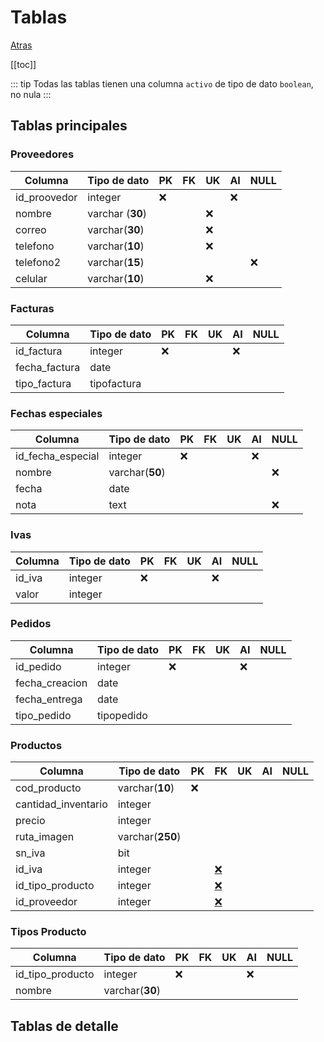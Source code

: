 # Tablas

[Atras](./)

[[toc]]

::: tip
Todas las tablas tienen una columna `activo` de tipo de dato `boolean`, no nula
:::

## Tablas principales

### Proveedores

| Columna      | Tipo de dato     | PK  | FK  | UK  | AI  | NULL |
| ------------ | ---------------- | --- | --- | --- | --- | ---- |
| id_proovedor | integer          | :x: |     |     | :x: |      |
| nombre       | varchar (**30**) |     |     | :x: |     |      |
| correo       | varchar(**30**)  |     |     | :x: |     |      |
| telefono     | varchar(**10**)  |     |     | :x: |     |      |
| telefono2    | varchar(**15**)  |     |     |     |     | :x:  |
| celular      | varchar(**10**)  |     |     | :x: |     |      |

### Facturas

| Columna       | Tipo de dato | PK  | FK  | UK  | AI  | NULL |
| ------------- | ------------ | --- | --- | --- | --- | ---- |
| id_factura    | integer      | :x: |     |     | :x: |      |
| fecha_factura | date         |     |     |     |     |      |
| tipo_factura  | tipofactura  |     |     |     |     |      |

### Fechas especiales

| Columna           | Tipo de dato    | PK  | FK  | UK  | AI  | NULL |
| ----------------- | --------------- | --- | --- | --- | --- | ---- |
| id_fecha_especial | integer         | :x: |     |     | :x: |      |
| nombre            | varchar(**50**) |     |     |     |     | :x:  |
| fecha             | date            |     |     |     |     |      |
| nota              | text            |     |     |     |     | :x:  |

### Ivas

| Columna | Tipo de dato | PK  | FK  | UK  | AI  | NULL |
| ------- | ------------ | --- | --- | --- | --- | ---- |
| id_iva  | integer      | :x: |     |     | :x: |      |
| valor   | integer      |     |     |     |     |      |

### Pedidos

| Columna        | Tipo de dato | PK  | FK  | UK  | AI  | NULL |
| -------------- | ------------ | --- | --- | --- | --- | ---- |
| id_pedido      | integer      | :x: |     |     | :x: |      |
| fecha_creacion | date         |     |     |     |     |      |
| fecha_entrega  | date         |     |     |     |     |      |
| tipo_pedido    | tipopedido   |

### Productos

| Columna             | Tipo de dato     | PK  | FK                     | UK  | AI  | NULL |
| ------------------- | ---------------- | --- | ---------------------- | --- | --- | ---- |
| cod_producto        | varchar(**10**)  | :x: |                        |     |     |      |
| cantidad_inventario | integer          |
| precio              | integer          |
| ruta_imagen         | varchar(**250**) |
| sn_iva              | bit              |
| id_iva              | integer          |     | [:x:](#ivas)           |
| id_tipo_producto    | integer          |     | [:x:](#tipos-producto) |
| id_proveedor        | integer          |     | [:x:](#proveedores)    |

### Tipos Producto

| Columna          | Tipo de dato    | PK  | FK  | UK  | AI  | NULL |
| ---------------- | --------------- | --- | --- | --- | --- | ---- |
| id_tipo_producto | integer         | :x: |     |     | :x: |
| nombre           | varchar(**30**) |

## Tablas de detalle
